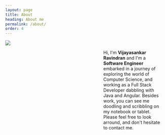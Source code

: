 ```yaml
---
layout: page
title: About
heading: About me
permalink: /about/
order: 4
---
```


<div class="about-me">
    <img src="{{site.baseurl}}/assets/picture.png">
    <div class="about-me-social">
        <a href="/feed.xml" style="float: left; padding-right:10px"><svg class="svg-icon"><use xlink:href="/assets/minima-social-icons.svg#rss"></use></svg>
        </a>
        <a href="https://github.com/vijaynr" style="float: left; padding-right:10px"><svg class="svg-icon"><use xlink:href="/assets/minima-social-icons.svg#github"></use></svg>
        </a>
        <a href="https://www.linkedin.com/in/vijayasankarr" style="float: left; padding-right:10px"><svg class="svg-icon"><use xlink:href="/assets/minima-social-icons.svg#linkedin"></use></svg>
        </a>
        <a href="https://twitter.com/vjaynr" style="float: left; padding-right:10px"><svg class="svg-icon"><use xlink:href="/assets/minima-social-icons.svg#twitter"></use></svg>
        </a>
    </div>
</div>

Hi, I'm **Vijayasankar Ravindran** and I'm a **Software Engineer** embarked in a journey of exploring the world of Computer Science, and working as a Full Stack Developer dabbling with Java and Angular. Besides work, you can see me doodling and scribbling on my notebook or tablet. Please feel free to look arround, and don't hesitate to contact me.




